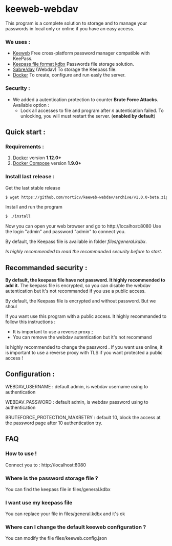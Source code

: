 keeweb-webdav
==============

This program is a complete solution to storage and to manage your passwords in local only or online if you have an easy access.

### We uses :
* [Keeweb](https://keeweb.info/) Free cross-platform password manager compatible with KeePass.
* [Keepass file format kdbx](http://keepass.info/) Passwords file storage solution.
* [Sabre/dav](http://sabre.io/) (Webdav) To storage the Keepass file.
* [Docker](https://www.docker.com/) To create, configure and run easly the server.

### Security :
* We added a autentication protection to counter **Brute Force Attacks**. Available option :
  * Lock all accesses to file and program after *n* autentication failed. To unlocking, you will must restart the server. (**enabled by default**) 

## Quick start :

### Requirements :

1. [Docker](https://www.docker.com/community-edition#/download) version **1.12.0+**
2. [Docker Compose](https://docs.docker.com/compose/install/) version **1.9.0+**

### Install last release :

Get the last stable release

```bash
$ wget https://github.com/norticv/keeweb-webdav/archive/v1.0.0-beta.zip keeweb-webdav.zip && unzip keeweb-webdav.zip 
```

Install and run the program

```bash
$ ./install
```
Now you can open your web browser and go to http://localhost:8080 
Use the login "admin" and password "admin" to connect you.

By default, the Keepass file is available in folder *files/general.kdbx*.

*Is highly recommended to read the recommanded security before to start*.

## Recommanded security :

**By default, the keepass file have not password. It highly recommended to add it.**
The keepass file is encrypted, so you can disable the webdav autentication but it's not recommanded if you use a public access.

By default, the Keepass file is encrypted and without password. But we shoul

If you want use this program with a public access. It highly recommanded to follow this instructions :
* It is important to use a reverse proxy ;
* You can remove the webdav autentication but it's not recommand

Is highly recommended to change the password .
If you want use online, it is important to use a reverse proxy with TLS if you want protected a public access !

## Configuration :

WEBDAV_USERNAME : default admin, is webdav username using to authentication

WEBDAV_PASSWORD : default admin, is webdav password using to authentication

BRUTEFORCE_PROTECTION_MAXRETRY : default 10, block the access at the password page after 10 authentication try. 

## FAQ

### How to use !

Connect you to : http://localhost:8080

### Where is the password storage file ?

You can find the keepass file in files/general.kdbx

### I want use my keepass file 

You can replace your file in files/general.kdbx and it's ok

### Where can I change the default keeweb configuration ?

You can modify the file files/keeweb.config.json
